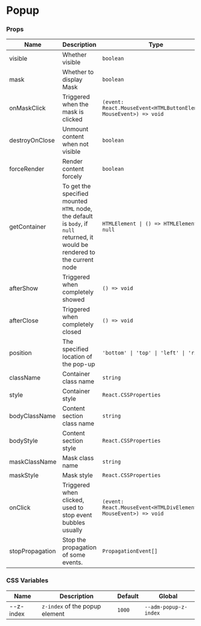 # Popup

<code src="./demos/demo1.tsx"></code>

### Props

| Name            | Description                                                  | Type                                                         | Default         |
| --------------- | ------------------------------------------------------------ | ------------------------------------------------------------ | --------------- |
| visible         | Whether visible                                              | `boolean`                                                    | `false`         |
| mask            | Whether to display Mask                                      | `boolean`                                                    | `true`          |
| onMaskClick     | Triggered when the mask is clicked                           | `(event: React.MouseEvent<HTMLButtonElement, MouseEvent>) => void` | -               |
| destroyOnClose  | Unmount content when not visible                             | `boolean`                                                    | `false`         |
| forceRender     | Render content forcely                                       | `boolean`                                                    | `false`         |
| getContainer    | To get the specified mounted `HTML` node, the default is `body`, if `null` returned, it would be rendered to the current node | `HTMLElement \| () => HTMLElement \| null`                   | `document.body` |
| afterShow       | Triggered when completely showed                             | `() => void`                                                 | -               |
| afterClose      | Triggered when completely closed                             | `() => void`                                                 | -               |
| position        | The specified location of the pop-up                         | `'bottom' \| 'top' \| 'left' \| 'right'`                     | `'bottom'`      |
| className       | Container class name                                         | `string`                                                     | -               |
| style           | Container style                                              | `React.CSSProperties`                                        | -               |
| bodyClassName   | Content section class name                                   | `string`                                                     | -               |
| bodyStyle       | Content section style                                        | `React.CSSProperties`                                        | -               |
| maskClassName   | Mask class name                                              | `string`                                                     | -               |
| maskStyle       | Mask style                                                   | `React.CSSProperties`                                        | -               |
| onClick         | Triggered when clicked, used to stop event bubbles usually   | `(event: React.MouseEvent<HTMLDivElement, MouseEvent>) => void` | -               |
| stopPropagation | Stop the propagation of some events.                         | `PropagationEvent[]`                                         | `['click']`     |

### CSS Variables

| Name      | Description                    | Default | Global                |
| --------- | ------------------------------ | ------- | --------------------- |
| --z-index | `z-index` of the popup element | `1000`  | `--adm-popup-z-index` |
